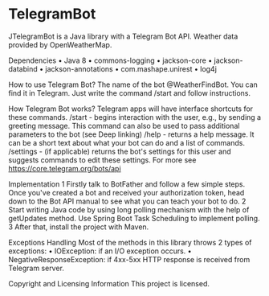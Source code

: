 # TelegramBot
JTelegramBot is a Java library with a Telegram Bot API.
Weather data provided by OpenWeatherMap.
 
Dependencies
	•	Java 8
	•	commons-logging
	•	jackson-core
	•	jackson-databind
	•	jackson-annotations
	•	com.mashape.unirest
	•	log4j
  
How to use Telegram Bot?
The name of the bot @WeatherFindBot. You can find it in Telegram. Just write the command /start and follow instructions.

How Telegram Bot works?
Telegram apps will have interface shortcuts for these commands.
		/start - begins interaction with the user, e.g., by sending a greeting message. This command can also be used to pass additional parameters to the bot (see Deep linking)
		/help - returns a help message. It can be a short text about what your bot can do and a list of commands.
		/settings - (if applicable) returns the bot's settings for this user and suggests commands to edit these settings.
For more see https://core.telegram.org/bots/api

Implementation
	1	Firstly talk to BotFather and follow a few simple steps. Once you've created a bot and received your authorization token, head down to the Bot API manual to see what you can teach your bot to do.
	2	Start writing Java code by using long polling mechanism with the help of getUpdates method. Use Spring Boot Task Scheduling to implement polling. 
	3	After that, install the project with Maven.
  
Exceptions Handling
Most of the methods in this library throws 2 types of exceptions:
	•	IOException: if an I/O exception occurs.
	•	NegativeResponseException: if 4xx-5xx HTTP response is received from Telegram server.
  
Copyright and Licensing Information
This project is licensed.
